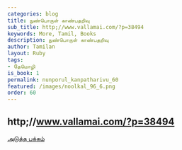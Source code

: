```yaml
---
categories: blog
title: நுண்பொருள் காண்பதறிவு
sub_title: http;//www.vallamai.com/?p=38494
keywords: More, Tamil, Books
description: நுண்பொருள் காண்பதறிவு
author: Tamilan
layout: Ruby
tags:
- தேமொழி
is_book: 1
permalink: nunporul_kanpatharivu_60
featured: /images/noolkal_96_6.png
order: 60
---
```



## http;//www.vallamai.com/?p=38494

[அடுத்த பக்கம்](nunporul_kanpatharivu_61)